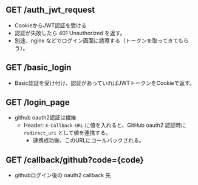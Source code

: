 ## GET /auth_jwt_request

- CookieからJWT認証を受ける
- 認証が失敗したら 401 Unauthorized を返す。
- 別途、nginx などでログイン画面に誘導する（トークンを取ってきてもらう）。

## GET /basic_login
- Basic認証を受け付け、認証があっていればJWTトークンをCookieで返す。

## GET /login_page
- github oauth2認証は繊維
    - Header: `X-Callback-URL` に値を入れると、GitHub oauth2 認証時に `redirect_uri` として値を連携する。
        - 連携成功後、このURLにコールバックされる。

## GET /callback/github?code={code}
- githubログイン後の oauth2 callback 先
